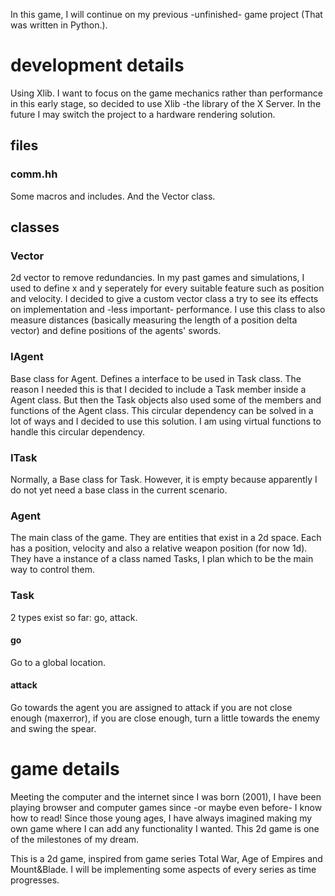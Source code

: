 In this game, I will continue on my previous -unfinished- game project (That was written in Python.).

# development details
Using Xlib. I want to focus on the game mechanics rather than performance in this early stage, so decided to use Xlib -the library of the X Server. In the future I may switch the project to a hardware rendering solution.

## files
### comm.hh
Some macros and includes. And the Vector class. 

## classes
### Vector
2d vector to remove redundancies. In my past games and simulations, I used to define x and y seperately for every suitable feature such as position and velocity. I decided to give a custom vector class a try to see its effects on implementation and -less important- performance.
I use this class to also measure distances (basically measuring the length of a position delta vector) and define positions of the agents' swords.

### IAgent
Base class for Agent. Defines a interface to be used in Task class. The reason I needed this is that I decided to include a Task member inside a Agent class. But then the Task objects also used some of the members and functions of the Agent class. This circular dependency can be solved in a lot of ways and I decided to use this solution.
I am using virtual functions to handle this circular dependency.

### ITask
Normally, a Base class for Task. However, it is empty because apparently I do not yet need a base class in the current scenario.

### Agent
The main class of the game. They are entities that exist in a 2d space. Each has a position, velocity and also a relative weapon position (for now 1d).
They have a instance of a class named Tasks, I plan which to be the main way to control them.

### Task
2 types exist so far: go, attack.
#### go
Go to a global location.
#### attack
Go towards the agent you are assigned to attack if you are not close enough (maxerror), if you are close enough, turn a little towards the enemy and swing the spear.

# game details
Meeting the computer and the internet since I was born (2001), I have been playing browser and computer games since -or maybe even before- I know how to read! Since those young ages, I have always imagined making my own game where I can add any functionality I wanted. This 2d game is one of the milestones of my dream.

This is a 2d game, inspired from game series Total War, Age of Empires and Mount&Blade. I will be implementing some aspects of every series as time progresses.